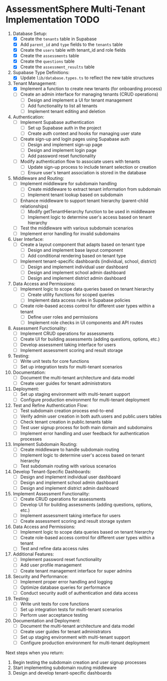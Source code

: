 # AssessmentSphere Multi-Tenant Implementation TODO

1. Database Setup:
   - [x] Create the `tenants` table in Supabase
   - [x] Add `parent_id` and `type` fields to the `tenants` table
   - [x] Create the `users` table with tenant_id and role fields
   - [x] Create the `assessments` table
   - [x] Create the `questions` table
   - [x] Create the `assessment_results` table

2. Supabase Type Definitions:
   - [x] Update `lib/database.types.ts` to reflect the new table structures

3. Tenant Management:
   - [x] Implement a function to create new tenants (for onboarding process)
   - [ ] Create an admin interface for managing tenants (CRUD operations)
     - [ ] Design and implement a UI for tenant management
     - [ ] Add functionality to list all tenants
     - [ ] Implement tenant editing and deletion

4. Authentication:
   - [ ] Implement Supabase authentication
     - [ ] Set up Supabase auth in the project
     - [ ] Create auth context and hooks for managing user state
   - [ ] Create sign-up and login pages using Supabase auth
     - [ ] Design and implement sign-up page
     - [ ] Design and implement login page
     - [ ] Add password reset functionality
   - [ ] Modify authentication flow to associate users with tenants
     - [ ] Update sign-up process to include tenant selection or creation
     - [ ] Ensure user's tenant association is stored in the database

5. Middleware and Routing:
   - [ ] Implement middleware for subdomain handling
     - [ ] Create middleware to extract tenant information from subdomain
     - [ ] Implement tenant lookup based on subdomain
   - [ ] Enhance middleware to support tenant hierarchy (parent-child relationships)
     - [ ] Modify getTenantHierarchy function to be used in middleware
     - [ ] Implement logic to determine user's access based on tenant hierarchy
   - [ ] Test the middleware with various subdomain scenarios
   - [ ] Implement error handling for invalid subdomains

6. User Interface:
   - [ ] Create a layout component that adapts based on tenant type
     - [ ] Design and implement base layout component
     - [ ] Add conditional rendering based on tenant type
   - [ ] Implement tenant-specific dashboards (individual, school, district)
     - [ ] Design and implement individual user dashboard
     - [ ] Design and implement school admin dashboard
     - [ ] Design and implement district admin dashboard

7. Data Access and Permissions:
   - [ ] Implement logic to scope data queries based on tenant hierarchy
     - [ ] Create utility functions for scoped queries
     - [ ] Implement data access rules in Supabase policies
   - [ ] Create role-based access control for different user types within a tenant
     - [ ] Define user roles and permissions
     - [ ] Implement role checks in UI components and API routes

8. Assessment Functionality:
   - [ ] Implement CRUD operations for assessments
   - [ ] Create UI for building assessments (adding questions, options, etc.)
   - [ ] Develop assessment taking interface for users
   - [ ] Implement assessment scoring and result storage

9. Testing:
   - [ ] Write unit tests for core functions
   - [ ] Set up integration tests for multi-tenant scenarios

10. Documentation:
    - [ ] Document the multi-tenant architecture and data model
    - [ ] Create user guides for tenant administrators

11. Deployment:
    - [ ] Set up staging environment with multi-tenant support
    - [ ] Configure production environment for multi-tenant deployment

12. Test and Refine Authentication Flow:
    - [ ] Test subdomain creation process end-to-end
    - [ ] Verify admin user creation in both auth.users and public.users tables
    - [ ] Check tenant creation in public.tenants table
    - [ ] Test user signup process for both main domain and subdomains
    - [ ] Implement error handling and user feedback for authentication processes

13. Implement Subdomain Routing:
    - [ ] Create middleware to handle subdomain routing
    - [ ] Implement logic to determine user's access based on tenant hierarchy
    - [ ] Test subdomain routing with various scenarios

14. Develop Tenant-Specific Dashboards:
    - [ ] Design and implement individual user dashboard
    - [ ] Design and implement school admin dashboard
    - [ ] Design and implement district admin dashboard

15. Implement Assessment Functionality:
    - [ ] Create CRUD operations for assessments
    - [ ] Develop UI for building assessments (adding questions, options, etc.)
    - [ ] Implement assessment taking interface for users
    - [ ] Create assessment scoring and result storage system

16. Data Access and Permissions:
    - [ ] Implement logic to scope data queries based on tenant hierarchy
    - [ ] Create role-based access control for different user types within a tenant
    - [ ] Test and refine data access rules

17. Additional Features:
    - [ ] Implement password reset functionality
    - [ ] Add user profile management
    - [ ] Create tenant management interface for super admins

18. Security and Performance:
    - [ ] Implement proper error handling and logging
    - [ ] Optimize database queries for performance
    - [ ] Conduct security audit of authentication and data access

19. Testing:
    - [ ] Write unit tests for core functions
    - [ ] Set up integration tests for multi-tenant scenarios
    - [ ] Perform user acceptance testing

20. Documentation and Deployment:
    - [ ] Document the multi-tenant architecture and data model
    - [ ] Create user guides for tenant administrators
    - [ ] Set up staging environment with multi-tenant support
    - [ ] Configure production environment for multi-tenant deployment

Next steps when you return:
1. Begin testing the subdomain creation and user signup processes
2. Start implementing subdomain routing middleware
3. Design and develop tenant-specific dashboards